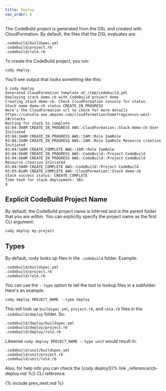 ```yaml
---
title: Deploy
nav_order: 6
---
```


The CodeBuild project is generated from the DSL and created with CloudFormation. By default, the files that the DSL evaluates are:

    .codebuild/buildspec.yml
    .codebuild/project.rb
    .codebuild/role.rb

To create the CodeBuild project, you run:

    cody deploy

You'll see output that looks something like this:

    $ cody deploy
    Generated CloudFormation template at /tmp/codebuild.yml
    Deploying stack demo-cb with CodeBuild project demo
    Creating stack demo-cb. Check CloudFormation console for status.
    Stack name demo-cb status CREATE_IN_PROGRESS
    Here's the CloudFormation url to check for more details https://console.aws.amazon.com/cloudformation/home?region=us-west-2#/stacks
    Waiting for stack to complete
    03:04:30AM CREATE_IN_PROGRESS AWS::CloudFormation::Stack demo-cb User Initiated
    03:04:34AM CREATE_IN_PROGRESS AWS::IAM::Role IamRole
    03:04:35AM CREATE_IN_PROGRESS AWS::IAM::Role IamRole Resource creation Initiated
    03:04:54AM CREATE_COMPLETE AWS::IAM::Role IamRole
    03:04:56AM CREATE_IN_PROGRESS AWS::CodeBuild::Project CodeBuild
    03:04:58AM CREATE_IN_PROGRESS AWS::CodeBuild::Project CodeBuild Resource creation Initiated
    03:04:59AM CREATE_COMPLETE AWS::CodeBuild::Project CodeBuild
    03:05:01AM CREATE_COMPLETE AWS::CloudFormation::Stack demo-cb
    Stack success status: CREATE_COMPLETE
    Time took for stack deployment: 30s.
    $

## Explicit CodeBuild Project Name

By default, the CodeBuild project name is inferred and is the parent folder that you are within.  You can explicitly specify the project name as the first CLI argument:

    cody deploy my-project

## Types

By default, cody looks up files in the `.codebuild` folder.  Example:

    .codebuild/buildspec.yml
    .codebuild/project.rb
    .codebuild/role.rb

You can use the `--type` option to tell the tool to lookup files in a subfolder.  Here's an example.

    cody deploy PROJECT_NAME --type deploy

This will look up `buildspec.yml`, `project.rb`, and `role.rb` files in the `.codebuild/deploy` folder. So:

    .codebuild/deploy/buildspec.yml
    .codebuild/deploy/project.rb
    .codebuild/deploy/role.rb

Likewise `cody deploy PROJECT_NAME --type unit` would result in:

    .codebuild/unit/buildspec.yml
    .codebuild/unit/project.rb
    .codebuild/unit/role.rb

Also, for help info you can check the [cody deploy]({% link _reference/cb-deploy.md %}) CLI reference.

{% include prev_next.md %}